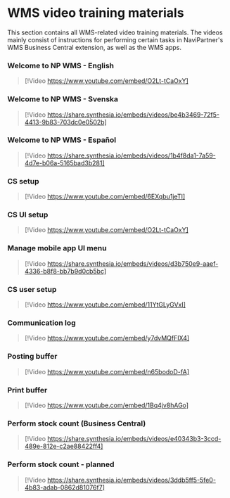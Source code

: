 # WMS video training materials

This section contains all WMS-related video training materials. The videos mainly consist of instructions for performing certain tasks in NaviPartner's WMS Business Central extension, as well as the WMS apps. 

### Welcome to NP WMS - English

> [!Video https://www.youtube.com/embed/O2Lt-tCaOxY]

### Welcome to NP WMS - Svenska

> [!Video https://share.synthesia.io/embeds/videos/be4b3469-72f5-4413-9b83-703dc0e0502b]

### Welcome to NP WMS - Español

> [!Video https://share.synthesia.io/embeds/videos/1b4f8da1-7a59-4d7e-b06a-5165bad3b281]

### CS setup

> [!Video https://www.youtube.com/embed/6EXqbu1jeTI]

### CS UI setup

> [!Video https://www.youtube.com/embed/O2Lt-tCaOxY]

### Manage mobile app UI menu

> [!Video https://share.synthesia.io/embeds/videos/d3b750e9-aaef-4336-b8f8-bb7b9d0cb5bc]

### CS user setup

> [!Video https://www.youtube.com/embed/11YtGLyGVxI]

### Communication log

> [!Video https://www.youtube.com/embed/y7dvMQfFIX4]

### Posting buffer

> [!Video https://www.youtube.com/embed/n65bodoD-fA]

### Print buffer

> [!Video https://www.youtube.com/embed/1Bq4jv8hAGo]

### Perform stock count (Business Central)

> [!Video https://share.synthesia.io/embeds/videos/e40343b3-3ccd-489e-812e-c2ae88422ff4]

### Perform stock count - planned

> [!Video https://share.synthesia.io/embeds/videos/3ddb5ff5-5fe0-4b83-adab-0862d81076f7]
